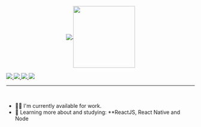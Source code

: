 <!--

<img src="https://github.com/wenupa/wenupa/blob/main/biogif/Blue%20Illustrated%20General%20Grocery%20Supplies%20Online%20Service%20Grocery%20Facebook%20Cover.gif"/>

-->

<p align="center">
  <a href="https://github.com/anuraghazra/github-readme-stats">
    <img
      align="center"
      src="https://github-readme-stats.vercel.app/api/top-langs/?username=wenupa&layout=compact&exclude_repo=PingMeRN&title_color=ffffff&icon_color=bb2acf&text_color=daf7dc&bg_color=#0B0B61"
    />
  </a>
  <a href="https://github.com/anuraghazra/github-readme-stats">
    <img
      align="center"
      height="165"
      src="https://github-readme-stats.vercel.app/api?username=wenupa&count_private=true&show_icons=true&custom_title=Github%20Status&hide=issues&title_color=ffffff&icon_color=bb2acf&text_color=daf7dc&bg_color=151515"
    />
  </a>
</p>

<a href="https://www.linkedin.com/in/wenupa-mandinu-a78a161b6/">
  <img src="https://img.shields.io/badge/-wenupa-blue?style=flat-square&logo=Linkedin&logoColor=white&link=https://www.linkedin.com/in/wenupa-630155147/" />
</a>
<a href="mailto:ab12mandinu@gmail.com">
  <img src="https://img.shields.io/badge/-ab12mandinu@gmail.com-c14438?style=flat-square&logo=Gmail&logoColor=white&link=mailto:ab12mandinu@gmail.com" />
</a>
<a href="https://dev.to/wenupa">
  <img src="https://img.shields.io/badge/DEV.to-wenupa-black" />
</a>
<a href="https://github.com/wenupa">
  <img src="https://img.shields.io/github/followers/wenupa?label=Follow&style=social" />
</a>

---
<br />

- 👨‍💻 I'm currently available for work.
- 🌱 Learning more about and studying: **ReactJS, React Native and Node
